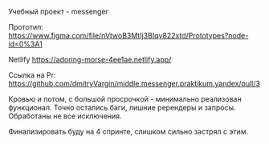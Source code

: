 
Учебный проект - messenger

Прототип: https://www.figma.com/file/nVtwoB3MtIj3BIqv822xtd/Prototypes?node-id=0%3A1

Netlify https://adoring-morse-4ee1ae.netlify.app/

Ссылка на Pr: https://github.com/dmitryVargin/middle.messenger.praktikum.yandex/pull/3

Кровью и потом, с большой просрочкой - минимально реализован функционал.
Точно остались баги, лишние ререндеры и запросы.
Обработаны не все исключения.

Финализировать буду на 4 спринте, слишком сильно застрял с этим.




